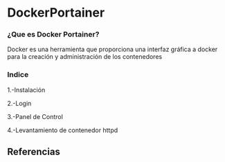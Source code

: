 # DockerPortainer


### ¿Que es Docker Portainer?
Docker es una herramienta que proporciona una interfaz gráfica a docker para la creación y administración de los contenedores

### Indice
1.-Instalación

2.-Login

3.-Panel de Control

4.-Levantamiento de contenedor httpd

## Referencias

